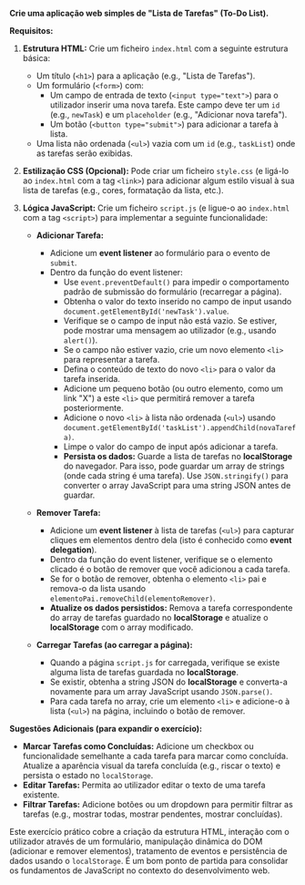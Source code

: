**Crie uma aplicação web simples de "Lista de Tarefas" (To-Do List).**

**Requisitos:**

1.  **Estrutura HTML:** Crie um ficheiro `index.html` com a seguinte estrutura básica:
    *   Um título (`<h1>`) para a aplicação (e.g., "Lista de Tarefas").
    *   Um formulário (`<form>`) com:
        *   Um campo de entrada de texto (`<input type="text">`) para o utilizador inserir uma nova tarefa. Este campo deve ter um `id` (e.g., `newTask`) e um `placeholder` (e.g., "Adicionar nova tarefa").
        *   Um botão (`<button type="submit">`) para adicionar a tarefa à lista.
    *   Uma lista não ordenada (`<ul>`) vazia com um `id` (e.g., `taskList`) onde as tarefas serão exibidas.

2.  **Estilização CSS (Opcional):** Pode criar um ficheiro `style.css` (e ligá-lo ao `index.html` com a tag `<link>`) para adicionar algum estilo visual à sua lista de tarefas (e.g., cores, formatação da lista, etc.).

3.  **Lógica JavaScript:** Crie um ficheiro `script.js` (e ligue-o ao `index.html` com a tag `<script>`) para implementar a seguinte funcionalidade:

    *   **Adicionar Tarefa:**
        *   Adicione um **event listener** ao formulário para o evento de `submit`.
        *   Dentro da função do event listener:
            *   Use `event.preventDefault()` para impedir o comportamento padrão de submissão do formulário (recarregar a página).
            *   Obtenha o valor do texto inserido no campo de input usando `document.getElementById('newTask').value`.
            *   Verifique se o campo de input não está vazio. Se estiver, pode mostrar uma mensagem ao utilizador (e.g., usando `alert()`).
            *   Se o campo não estiver vazio, crie um novo elemento `<li>` para representar a tarefa.
            *   Defina o conteúdo de texto do novo `<li>` para o valor da tarefa inserida.
            *   Adicione um pequeno botão (ou outro elemento, como um link "X") a este `<li>` que permitirá remover a tarefa posteriormente.
            *   Adicione o novo `<li>` à lista não ordenada (`<ul>`) usando `document.getElementById('taskList').appendChild(novaTarefa)`.
            *   Limpe o valor do campo de input após adicionar a tarefa.
            *   **Persista os dados:** Guarde a lista de tarefas no **localStorage** do navegador. Para isso, pode guardar um array de strings (onde cada string é uma tarefa). Use `JSON.stringify()` para converter o array JavaScript para uma string JSON antes de guardar.

    *   **Remover Tarefa:**
        *   Adicione um **event listener** à lista de tarefas (`<ul>`) para capturar cliques em elementos dentro dela (isto é conhecido como **event delegation**).
        *   Dentro da função do event listener, verifique se o elemento clicado é o botão de remover que você adicionou a cada tarefa.
        *   Se for o botão de remover, obtenha o elemento `<li>` pai e remova-o da lista usando `elementoPai.removeChild(elementoRemover)`.
        *   **Atualize os dados persistidos:** Remova a tarefa correspondente do array de tarefas guardado no **localStorage** e atualize o **localStorage** com o array modificado.

    *   **Carregar Tarefas (ao carregar a página):**
        *   Quando a página `script.js` for carregada, verifique se existe alguma lista de tarefas guardada no **localStorage**.
        *   Se existir, obtenha a string JSON do **localStorage** e converta-a novamente para um array JavaScript usando `JSON.parse()`.
        *   Para cada tarefa no array, crie um elemento `<li>` e adicione-o à lista (`<ul>`) na página, incluindo o botão de remover.

**Sugestões Adicionais (para expandir o exercício):**

*   **Marcar Tarefas como Concluídas:** Adicione um checkbox ou funcionalidade semelhante a cada tarefa para marcar como concluída. Atualize a aparência visual da tarefa concluída (e.g., riscar o texto) e persista o estado no `localStorage`.
*   **Editar Tarefas:** Permita ao utilizador editar o texto de uma tarefa existente.
*   **Filtrar Tarefas:** Adicione botões ou um dropdown para permitir filtrar as tarefas (e.g., mostrar todas, mostrar pendentes, mostrar concluídas).

Este exercício prático cobre a criação da estrutura HTML, interação com o utilizador através de um formulário, manipulação dinâmica do DOM (adicionar e remover elementos), tratamento de eventos e persistência de dados usando o `localStorage`. É um bom ponto de partida para consolidar os fundamentos de JavaScript no contexto do desenvolvimento web.